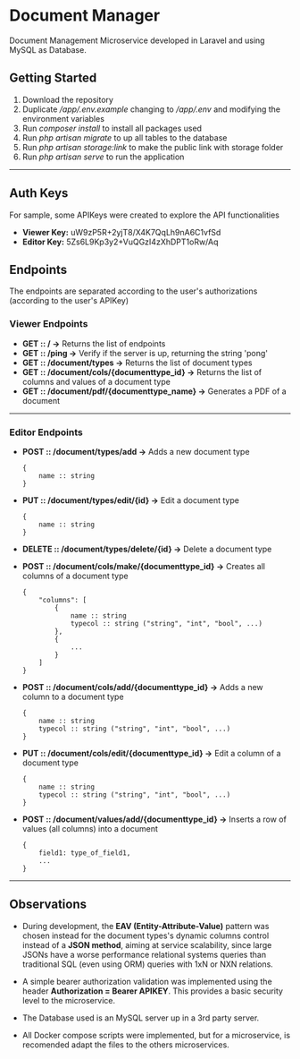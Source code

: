 # Document Manager

Document Management Microservice developed in Laravel and using MySQL as Database.

## Getting Started

1. Download the repository
2. Duplicate */app/.env.example* changing to */app/.env* and modifying the environment variables
2. Run *composer install* to install all packages used
3. Run *php artisan migrate* to up all tables to the database
4. Run *php artisan storage:link* to make the public link with storage folder
5. Run *php artisan serve* to run the application

---

## Auth Keys

For sample, some APIKeys were created to explore the API functionalities

- **Viewer Key:** uW9zP5R+2yjT8/X4K7QqLh9nA6C1vfSd
- **Editor Key:** 5Zs6L9Kp3y2+VuQGzI4zXhDPT1oRw/Aq

## Endpoints

The endpoints are separated according to the user's authorizations (according to the user's APIKey)

### Viewer Endpoints

- **GET :: / ->** Returns the list of endpoints
- **GET :: /ping ->** Verify if the server is up, returning the string 'pong'
- **GET :: /document/types ->** Returns the list of document types
- **GET :: /document/cols/{documenttype_id} ->** Returns the list of columns and values ​​of a document type
- **GET :: /document/pdf/{documenttype_name} ->** Generates a PDF of a document

---

### Editor Endpoints

- **POST :: /document/types/add ->** Adds a new document type
    ```
    {
        name :: string
    }
    ```
- **PUT :: /document/types/edit/{id} ->** Edit a document type
    ```
    {
        name :: string
    }
    ```
- **DELETE :: /document/types/delete/{id} ->** Delete a document type

- **POST :: /document/cols/make/{documenttype_id} ->** Creates all columns of a document type
    ```
    {
        "columns": [
            {
                name :: string
                typecol :: string ("string", "int", "bool", ...)
            },
            {
                ...
            }
        ]
    }
    ```
- **POST :: /document/cols/add/{documenttype_id} ->** Adds a new column to a document type
    ```
    {
        name :: string
        typecol :: string ("string", "int", "bool", ...)
    }
    ```
- **PUT :: /document/cols/edit/{documenttype_id} ->** Edit a column of a document type
    ```
    {
        name :: string
        typecol :: string ("string", "int", "bool", ...)
    }
    ```
- **POST :: /document/values/add/{documenttype_id} ->** Inserts a row of values ​​(all columns) into a document
    ```
    {
        field1: type_of_field1,
        ...
    }
    ```

---

## Observations

- During development, the **EAV (Entity-Attribute-Value)** pattern was chosen instead for the document types's dynamic columns control instead of a **JSON method**, aiming at service scalability, since large JSONs have a worse performance relational systems queries than traditional SQL (even using ORM) queries with 1xN or NXN relations.

- A simple bearer authorization validation was implemented using the header **Authorization = Bearer APIKEY**. This provides a basic security level to the microservice.

- The Database used is an MySQL server up in a 3rd party server.

- All Docker compose scripts were implemented, but for a microservice, is recomended adapt the files to the others microservices.
